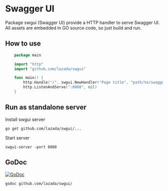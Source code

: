# Swagger UI

Package swgui (Swagger UI) provide a HTTP handler to serve Swagger UI.
All assets are embedded in GO source code, so just build and run.

## How to use

```go
    package main

    import "http"
    import "github.com/lazada/swgui"

    func main() {
        http.Handle("/", swgui.NewHandler("Page title", "path/to/swagger.json", "/"))
        http.ListenAndServe(":8080", nil)
    }
```

## Run as standalone server

Install swgui server

    go get github.com/lazada/swgui/...

Start server

    swgui-server -port 8080

## GoDoc 

[![GoDoc](https://godoc.org/github.com/lazada/swgui?status.svg)](https://godoc.org/github.com/lazada/swgui)

    godoc github.com/lazada/swgui/

